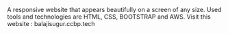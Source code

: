 
A responsive website that appears beautifully on a screen of any size.
Used tools and technologies are HTML, CSS, BOOTSTRAP and AWS.
Visit this website : balajisugur.ccbp.tech

